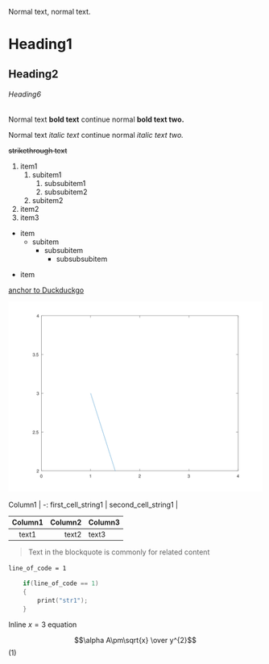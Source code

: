 <!-- 
    Basic syntax
-->

<!-- #T# Table of contents -->

<!-- #T# Normal text -->
<!-- #T# Headings -->
<!-- #T# Simple text formatting -->
<!-- #T# Bulleted lists -->
<!-- #T# Anchors, links -->
<!-- #T# Tables -->
<!-- #T# Blockquotes -->
<!-- #T# Source code -->
<!-- #T# Equations -->

<!-- #T# Beginning of content -->

<!-- #T# render a Markdown file as an HTML file using the Markdown Preview Enhanced extension, right click the .md file and click "Open in Browser", this can be printed as PDF in Chromium -->

<!-- #T# Normal text -->

<!-- #T# normal text is written without any special syxtax -->
Normal text, normal text.

<!-- #T# Headings -->

<!-- #T# headings start with the hash symbol, up to 6 -->
# Heading1
## Heading2
###### Heading6

<!-- #T# Simple text formatting -->

<!-- #T# bold text is written within double asterisks or double underscore -->
Normal text **bold text** continue normal __bold text two.__

<!-- #T# italic text is written within single asterisks or single underscore -->
Normal text *italic text* continue normal _italic text two._

<!-- #T# strikethrough text is written within double tildes -->
~~strikethrough text~~

<!-- #T# Bulleted lists -->

<!-- #T# make ordered lists with any number and a dot -->
1. item1
    1. subitem1
        1. subsubitem1
        1. subsubitem2
    1. subitem2
1. item2
1. item3

<!-- #T# make unordered lists with asterisks, plus or minus -->
* item
    + subitem
        - subsubitem
            * subsubsubitem
+ item

<!-- #T# Anchors, links -->

<!-- #T# create anchors to links -->
<!-- # [anchor_text1](hyperlink1) -->
[anchor to Duckduckgo](https://duckduckgo.com/)

<!-- #T# embed images with an anchor but starting with an exclamation mark -->
<!-- # ![image_anchor_text1](image_location1) -->
![image1](../../Octave/S1_Basic/S1_08_B__Aux01.svg)

<!-- #T# Tables -->

<!-- #T# tables are defined with a pipe sign per row, and below the headers at least one hyphen per column. Colon signs can be used to set the text alignment per column -->

<!-- #T# table with minimal elements -->
Column1 |
 -:
first_cell_string1 |
second_cell_string1 |
<!-- #T# in this example, '-:' makes the text alignment right justified -->

<!-- #T# prettier table -->
| Column1 | Column2 | Column3 |
| :-----: | ------: | :------ |
| text1   | text2   | text3   |

<!-- #T# Blockquotes -->

<!-- #T# create a blockquote by starting each line in the block with the greater than symbol -->
> Text in the blockquote is
> commonly for related content

<!-- #T# Source code -->

<!-- #T# one liner code goes within backticks -->
`line_of_code = 1`

<!-- #T# fence multi line code within 3 backticks -->
```C
    if(line_of_code == 1)
    {
        print("str1");
    }
```
<!-- #T# Equations -->

<!-- #T# equations can be written, using Latex syntax -->

<!-- #T# inline equations are enclosed in single dollar signs -->
Inline $x = 3$ equation

<!-- #T# an equation block is enclosed in double dollar signs, the equation numbering can be set in parentheses after the double dollar signs -->
$$\alpha A\pm\sqrt{x} \over y^{2}$$ (1)
